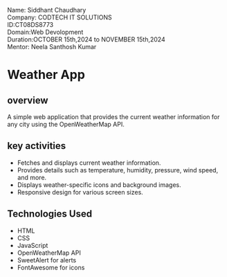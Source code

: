Name: Siddhant Chaudhary <br>
Company: CODTECH IT SOLUTIONS<br>
ID:CT08DS8773<br>
Domain:Web Devolopment<br>
Duration:OCTOBER 15th,2024 to NOVEMBER 15th,2024 <br>
Mentor: Neela Santhosh Kumar
<br>

# Weather App
## overview 
A simple web application that provides the current weather information for any city using the OpenWeatherMap API.

## key activities

- Fetches and displays current weather information.
- Provides details such as temperature, humidity, pressure, wind speed, and more.
- Displays weather-specific icons and background images.
- Responsive design for various screen sizes.

## Technologies Used

- HTML
- CSS
- JavaScript
- OpenWeatherMap API
- SweetAlert for alerts
- FontAwesome for icons
